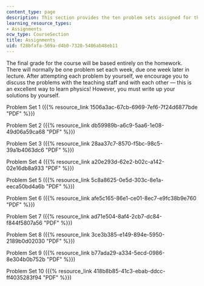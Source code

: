 ```yaml
---
content_type: page
description: This section provides the ten problem sets assigned for the course.
learning_resource_types:
- Assignments
ocw_type: CourseSection
title: Assignments
uid: f28bfafa-569a-d4b0-7320-5406ab48eb11
---
```


The final grade for the course will be based entirely on the homework. There will normally be one problem set each week, due one week later in lecture. After attempting each problem by yourself, we encourage you to discuss the problems with the teaching staff and with each other — this is an excellent way to learn physics! However, you must write up your solutions by yourself.

Problem Set 1 ({{% resource_link 1506a3ac-67cb-6969-7ef6-7f24d6877bde "PDF" %}})

Problem Set 2 ({{% resource_link db59989b-a6c9-5aa6-1e08-49d06a59ca68 "PDF" %}})

Problem Set 3 ({{% resource_link 28aa37c7-8570-f5bc-98c5-39a1b4063dc6 "PDF" %}})

Problem Set 4 ({{% resource_link a20e293d-62e2-b02c-a142-02e16db8a933 "PDF" %}})

Problem Set 5 ({{% resource_link 5c8a8625-0e5d-303c-8e1a-eeca50bd4a6b "PDF" %}})

Problem Set 6 ({{% resource_link afe5c165-86e1-ce01-8ec7-e9fc38b9e760 "PDF" %}})

Problem Set 7 ({{% resource_link ad71e504-8af4-2cb7-dc84-f844f5807a56 "PDF" %}})

Problem Set 8 ({{% resource_link 3ce3b385-e149-894e-5950-2189b0d02030 "PDF" %}})

Problem Set 9 ({{% resource_link b77ada29-a334-5ecd-0986-8e304b0b752b "PDF" %}})

Problem Set 10 ({{% resource_link 418b8b85-41c3-ebab-ddcc-ff4035283f94 "PDF" %}})